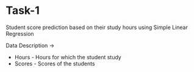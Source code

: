 # Task-1
Student score prediction based on their study hours using Simple Linear Regression

Data Description ->

- Hours - Hours for which the student study 
- Scores - Scores of the students 
